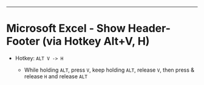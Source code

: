 
***
# Microsoft Excel - Show Header-Footer (via Hotkey Alt+V, H)

- Hotkey: `ALT V -> H`

  - While holding `ALT`, press `V`, keep holding `ALT`, release `V`, then press & release `H` and release `ALT`
